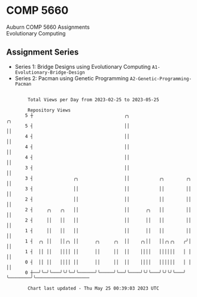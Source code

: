# COMP 5660
Auburn COMP 5660 Assignments  
Evolutionary Computing

## Assignment Series
- Series 1: Bridge Designs using Evolutionary Computing `A1-Evolutionary-Bridge-Design`
- Series 2: Pacman using Genetic Programming `A2-Genetic-Programming-Pacman`

```

        Total Views per Day from 2023-02-25 to 2023-05-25

        Repository Views
       5 ┼                                  ╭╮                               ╭╮
       5 ┤                                  ││                               ││
       4 ┤                                  ││                               ││
       4 ┤                                  ││                               ││
       4 ┤                                  ││                               ││
       3 ┤                                  ││                               ││
       3 ┤               ╭╮                 ││           ╭╮        ╭╮        ││
       3 ┤               ││                 ││           ││        ││        ││
       2 ┤               ││                 ││           ││        ││        ││
       2 ┤     ╭╮   ╭╮   ││                 ││      ╭╮   ││        ││        ││
       2 ┤     ││   ││   ││                 ││      ││   ││        ││        ││
       1 ┤     ││   ││   ││                 ││      ││   ││        ││        ││
       1 ┤  ╭╮ ││   ││╭╮ ││      ╭╮     ╭╮  ││    ╭╮││   ││╭╮╭╮   ╭╯│        ││
       1 ┤  ││ ││   ││││ ││      ││     ││  ││    ││││   ││││││   │ │        ││
       0 ┤  ││ ││   ││││ ││      ││     ││  ││    ││││   ││││││   │ │        ││
       0 ┼──╯╰─╯╰───╯╰╯╰─╯╰──────╯╰─────╯╰──╯╰────╯╰╯╰───╯╰╯╰╯╰───╯ ╰────────╯╰────────────────────

        Chart last updated - Thu May 25 00:39:03 2023 UTC
        
```
